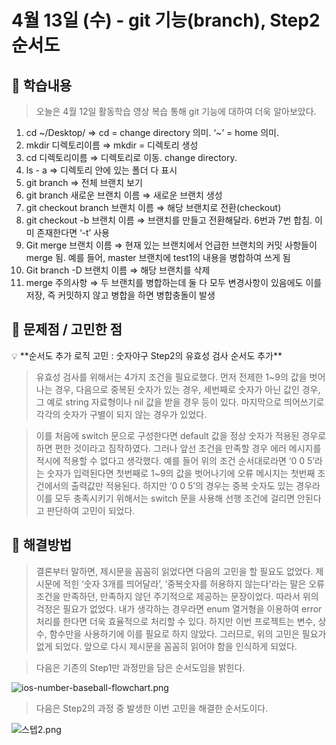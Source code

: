 # 4월 13일 (수) - git 기능(branch), Step2 순서도

## 🐣 학습내용

> 오늘은 4월 12일 활동학습 영상 복습 통해 git 기능에 대하여 더욱 알아보았다.
> 
1. cd ~/Desktop/  ⇒ cd = change directory 의미. ‘~’ = home 의미.
2. mkdir 디렉토리이름 ⇒ mkdir = 디렉토리 생성
3. cd 디렉토리이름 ⇒ 디렉토리로 이동. change directory.
4. ls - a ⇒ 디렉토리 안에 있는 폴더 다 표시
5. git branch ⇒ 전체 브랜치 보기
6. git branch 새로운 브랜치 이름 ⇒ 새로운 브랜치 생성
7. git checkout branch 브랜치 이름 ⇒ 해당 브랜치로 전환(checkout)
8. git checkout -b 브랜치 이름 ⇒ 브랜치를 만들고 전환해달라. 6번과 7번 합침. 이미 존재한다면 ‘-t’ 사용
9. Git merge 브랜치 이름 ⇒ 현재 있는 브랜치에서 언급한 브랜치의 커밋 사항들이 merge 됨. 예를 들어, master 브랜치에 test1의 내용을 병합하여 쓰게 됨
10. Git branch -D 브랜치 이름 ⇒ 해당 브랜치를 삭제
11. merge 주의사항 ⇒ 두 브랜치를 병합하는데 둘 다 모두 변경사항이 있음에도 이를 저장, 즉 커밋하지 않고 병합을 하면 병합충돌이 발생

## 🐥 문제점 / 고민한 점

<aside>
💡 **순서도 추가 로직 고민 : 숫자야구 Step2의 유효성 검사 순서도 추가**

</aside>

> 유효성 검사를 위해서는 4가지 조건을 필요로했다. 먼저 전제한 1~9의 값을 벗어나는 경우, 다음으로 중복된 숫자가 있는 경우, 세번째로 숫자가 아닌 값인 경우, 그 예로 string 자료형이나 nil 값을 받을 경우 등이 있다. 마지막으로 띄어쓰기로 각각의 숫자가 구별이 되지 않는 경우가 있었다.
> 

> 이를 처음에 switch 문으로 구성한다면 default 값을 정상 숫자가 적용된 경우로 하면 편한 것이라고 짐작하였다. 그러나 앞선 조건을 만족할 경우 에러 메시지를 적시에 적용할 수 없다고 생각했다. 예를 들어 위의 조건 순서대로라면 ‘0 0 5’라는 숫자가 입력된다면 첫번째로 1~9의 값을 벗어나기에 오류 메시지는 첫번째 조건에서의 출력값만 적용된다. 하지만 ‘0 0 5’의 경우는 중복 숫자도 있는 경우라 이를 모두 충족시키기 위해서는 switch 문을 사용해 선행 조건에 걸리면 안된다고 판단하여 고민이 되었다.
> 

## 🐓 해결방법

> 결론부터 말하면, 제시문을 꼼꼼히 읽었다면 다음의 고민을 할 필요도 없었다. 제시문에 적힌 ‘숫자 3개를 띄어달라’,  ‘중복숫자를 허용하지 않는다'라는 말은 오류 조건을 만족하던, 만족하지 않던 주기적으로 제공하는 문장이었다. 따라서 위의 걱정은 필요가 없었다. 내가 생각하는 경우라면 enum 열거형을 이용하여 error 처리를 한다면 더욱 효율적으로 처리할 수 있다. 하지만 이번 프로젝트는 변수, 상수, 함수만을 사용하기에 이를 필요로 하지 않았다. 그러므로, 위의 고민은 필요가 없게 되었다. 앞으로 다시 제시문을 꼼꼼히 읽어야 함을 인식하게 되었다.
> 

> 다음은 기존의 Step1만 과정만을 담은 순서도임을 밝힌다.
> 

![ios-number-baseball-flowchart.png](4%E1%84%8B%E1%85%AF%E1%86%AF%2013%E1%84%8B%E1%85%B5%E1%86%AF%20bf188/ios-number-baseball-flowchart.png)

> 다음은 Step2의 과정 중 발생한 이번 고민을 해결한 순서도이다.
> 

![스텝2.png](4%E1%84%8B%E1%85%AF%E1%86%AF%2013%E1%84%8B%E1%85%B5%E1%86%AF%20bf188/%E1%84%89%E1%85%B3%E1%84%90%E1%85%A6%E1%86%B82.png)